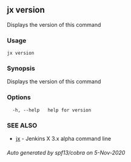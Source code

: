 ## jx version

Displays the version of this command

### Usage

```
jx version
```

### Synopsis

Displays the version of this command

### Options

```
  -h, --help   help for version
```

### SEE ALSO

* [jx](jx.md)	 - Jenkins X 3.x alpha command line

###### Auto generated by spf13/cobra on 5-Nov-2020
